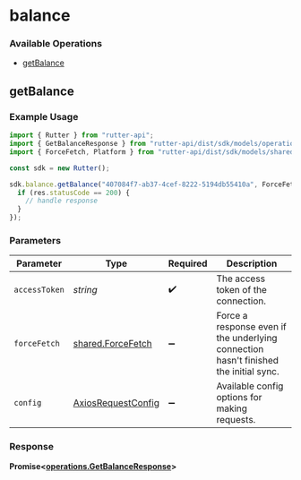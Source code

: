 # balance

### Available Operations

* [getBalance](#getbalance)

## getBalance

### Example Usage

```typescript
import { Rutter } from "rutter-api";
import { GetBalanceResponse } from "rutter-api/dist/sdk/models/operations";
import { ForceFetch, Platform } from "rutter-api/dist/sdk/models/shared";

const sdk = new Rutter();

sdk.balance.getBalance("407084f7-ab37-4cef-8222-5194db55410a", ForceFetch.False).then((res: GetBalanceResponse) => {
  if (res.statusCode == 200) {
    // handle response
  }
});
```

### Parameters

| Parameter                                                                            | Type                                                                                 | Required                                                                             | Description                                                                          |
| ------------------------------------------------------------------------------------ | ------------------------------------------------------------------------------------ | ------------------------------------------------------------------------------------ | ------------------------------------------------------------------------------------ |
| `accessToken`                                                                        | *string*                                                                             | :heavy_check_mark:                                                                   | The access token of the connection.                                                  |
| `forceFetch`                                                                         | [shared.ForceFetch](../../models/shared/forcefetch.md)                               | :heavy_minus_sign:                                                                   | Force a response even if the underlying connection hasn't finished the initial sync. |
| `config`                                                                             | [AxiosRequestConfig](https://axios-http.com/docs/req_config)                         | :heavy_minus_sign:                                                                   | Available config options for making requests.                                        |


### Response

**Promise<[operations.GetBalanceResponse](../../models/operations/getbalanceresponse.md)>**

